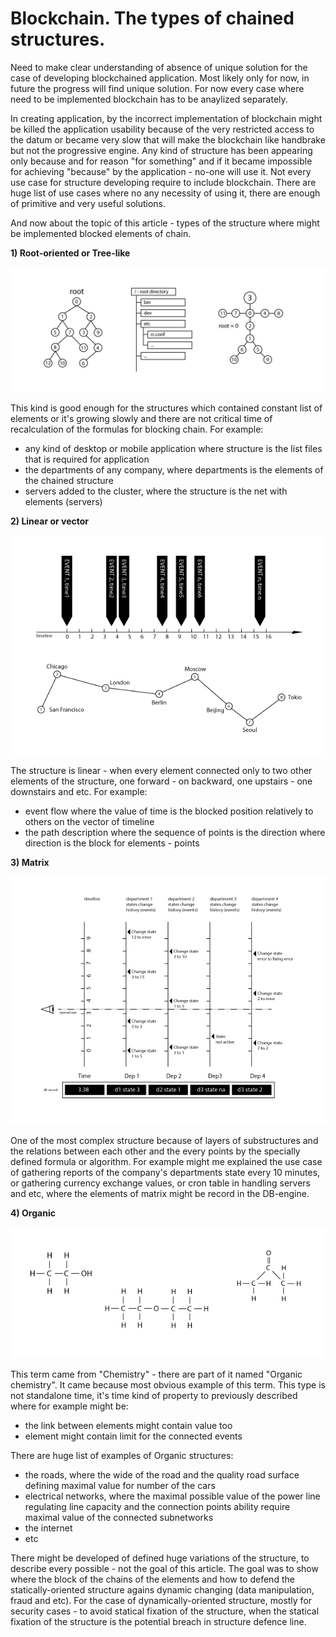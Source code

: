 # Blockchain. The types of chained structures.

Need to make clear understanding of absence of unique solution for the case of developing blockchained application. Most likely only for now, in future the progress will find unique solution. For now every case where need to be implemented blockchain has to be anaylized separately.

In creating application, by the incorrect implementation of blockchain might be killed the application usability because of the very restricted access to the datum or became very slow that will make the blockchain like handbrake but not the progressive engine. Any kind of structure has been appearing only because and for reason "for something" and if it became impossible for achieving "because" by the application - no-one will use it. Not every use case for structure developing require to include blockchain. There are huge list of use cases where no any necessity of using it, there are enough of primitive and very useful solutions.

And now about the topic of this article - types of the structure where might be implemented blocked elements of chain.

**1) Root-oriented or Tree-like**

![](https://raw.githubusercontent.com/ArboreusSystems/arboreus_articles/master/blockchain/the_types_of_chained_structures/illustrations/blockchain_002.png)

This kind is good enough for the structures which contained constant list of elements or it's growing slowly and there are not critical time of recalculation of the formulas for blocking chain. For example: 

* any kind of desktop or mobile application where structure is the list files that is required for application
* the departments of any company, where departments is the elements of the chained structure
* servers added to the cluster, where the structure is the net with elements (servers)

**2) Linear or vector**

![](https://raw.githubusercontent.com/ArboreusSystems/arboreus_articles/master/blockchain/the_types_of_chained_structures/illustrations/blockchain_003.png)

The structure is linear - when every element connected only to two other elements of the structure, one forward - on backward, one upstairs - one downstairs and etc. For example:

* event flow where the value of time is the blocked position relatively to others on the vector of timeline
* the path description where the sequence of points is the direction where direction is the block for elements - points 

**3) Matrix**

![](https://raw.githubusercontent.com/ArboreusSystems/arboreus_articles/master/blockchain/the_types_of_chained_structures/illustrations/blockchain_004.png)

One of the most complex structure because of layers of substructures and the relations between each other and the every points by the specially defined formula or algorithm. For example might me explained the use case of gathering reports of the company's departments state every 10 minutes, or gathering currency exchange values, or cron table in handling servers and etc, where the elements of matrix might be record in the DB-engine.

**4) Organic**

![](https://raw.githubusercontent.com/ArboreusSystems/arboreus_articles/master/blockchain/the_types_of_chained_structures/illustrations/blockchain_005.png)

This term came from "Chemistry" - there are part of it named "Organic chemistry". It came because most obvious example of this term. This type is not standalone time, it's time kind of property to previously described where for example might be:

* the link between elements might contain value too
* element might contain limit for the connected events

There are huge list of examples of Organic structures:

* the roads, where the wide of the road and the quality road surface defining maximal value for number of the cars
* electrical networks, where the maximal possible value of the power line regulating line capacity and the connection points ability require maximal value of the connected subnetworks
* the internet 
* etc

There might be developed of defined huge variations of the structure, to describe every possible - not the goal of this article. The goal was to show where the block of the chains of the elements and how to defend the statically-oriented structure agains dynamic changing (data manipulation, fraud and etc). For the case of dynamically-oriented structure, mostly for security cases - to avoid statical fixation of the structure, when the statical fixation of the structure is the potential breach in structure defence line.